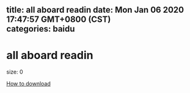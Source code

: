
title: all aboard readin
date: Mon Jan 06 2020 17:47:57 GMT+0800 (CST)    
categories: baidu
---

# all aboard readin
size: 0
 
 

[How to download](https://bpcam.bemobtrk.com/go/2ceec3aa-1ca2-46d6-b9ff-aaa5c184517c?jno=4334)